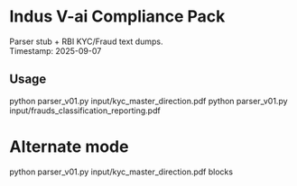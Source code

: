 # Indus V-ai Compliance Pack  
Parser stub + RBI KYC/Fraud text dumps.  
Timestamp: 2025-09-07
## Usage

python parser_v01.py input/kyc_master_direction.pdf
python parser_v01.py input/frauds_classification_reporting.pdf

# Alternate mode
python parser_v01.py input/kyc_master_direction.pdf blocks
